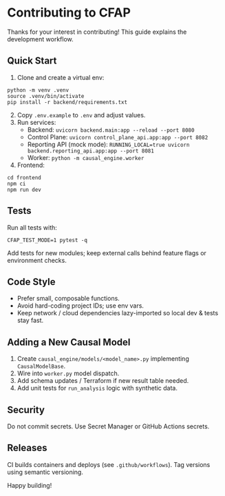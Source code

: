 # Contributing to CFAP

Thanks for your interest in contributing! This guide explains the development workflow.

## Quick Start

1. Clone and create a virtual env:
```
python -m venv .venv
source .venv/bin/activate
pip install -r backend/requirements.txt
```
2. Copy `.env.example` to `.env` and adjust values.
3. Run services:
   - Backend: `uvicorn backend.main:app --reload --port 8080`
   - Control Plane: `uvicorn control_plane_api.app:app --port 8082`
   - Reporting API (mock mode): `RUNNING_LOCAL=true uvicorn backend.reporting_api.app:app --port 8081`
   - Worker: `python -m causal_engine.worker`
4. Frontend:
```
cd frontend
npm ci
npm run dev
```

## Tests
Run all tests with:
```
CFAP_TEST_MODE=1 pytest -q
```

Add tests for new modules; keep external calls behind feature flags or environment checks.

## Code Style
- Prefer small, composable functions.
- Avoid hard-coding project IDs; use env vars.
- Keep network / cloud dependencies lazy-imported so local dev & tests stay fast.

## Adding a New Causal Model
1. Create `causal_engine/models/<model_name>.py` implementing `CausalModelBase`.
2. Wire into `worker.py` model dispatch.
3. Add schema updates / Terraform if new result table needed.
4. Add unit tests for `run_analysis` logic with synthetic data.

## Security
Do not commit secrets. Use Secret Manager or GitHub Actions secrets.

## Releases
CI builds containers and deploys (see `.github/workflows`). Tag versions using semantic versioning.

Happy building!
